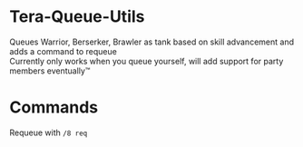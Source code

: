 # Tera-Queue-Utils

Queues Warrior, Berserker, Brawler as tank based on skill advancement and adds a command to requeue  
Currently only works when you queue yourself, will add support for party members eventually:tm:

# Commands
Requeue with `/8 req`
